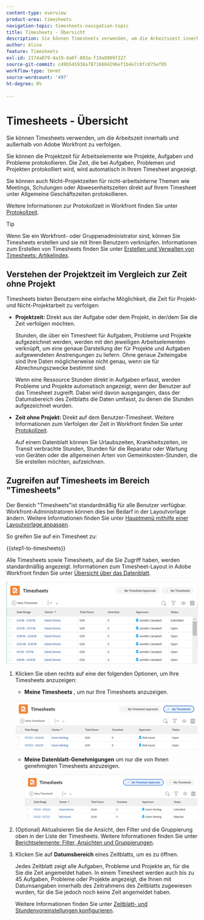 ```yaml
---
content-type: overview
product-area: timesheets
navigation-topic: timesheets-navigation-topic
title: Timesheets - Übersicht
description: Sie können Timesheets verwenden, um die Arbeitszeit innerhalb und außerhalb von Adobe Workfront zu verfolgen.
author: Alina
feature: Timesheets
exl-id: 2174a879-4a19-4a0f-803a-f19a8909f227
source-git-commit: c49b545938a78716084296ef1b4e7c0fc075ef95
workflow-type: tm+mt
source-wordcount: '497'
ht-degree: 0%

---
```


# Timesheets - Übersicht

Sie können Timesheets verwenden, um die Arbeitszeit innerhalb und außerhalb von Adobe Workfront zu verfolgen.

Sie können die Projektzeit für Arbeitselemente wie Projekte, Aufgaben und Probleme protokollieren. Die Zeit, die bei Aufgaben, Problemen und Projekten protokolliert wird, wird automatisch in Ihrem Timesheet angezeigt.

Sie können auch Nicht-Projektzeiten für nicht-arbeitsinterne Themen wie Meetings, Schulungen oder Abwesenheitszeiten direkt auf Ihrem Timesheet unter Allgemeine Geschäftszeiten protokollieren.

Weitere Informationen zur Protokollzeit in Workfront finden Sie unter [Protokollzeit](../../timesheets/create-and-manage-timesheets/log-time.md).

>[!TIP]
>
>Wenn Sie ein Workfront- oder Gruppenadministrator sind, können Sie Timesheets erstellen und sie mit Ihren Benutzern verknüpfen. Informationen zum Erstellen von Timesheets finden Sie unter [Erstellen und Verwalten von Timesheets: Artikelindex](../create-and-manage-timesheets/create-and-manage-timesheets.md).


## Verstehen der Projektzeit im Vergleich zur Zeit ohne Projekt

Timesheets bieten Benutzern eine einfache Möglichkeit, die Zeit für Projekt- und Nicht-Projektarbeit zu verfolgen:

* **Projektzeit:** Direkt aus der Aufgabe oder dem Projekt, in der/dem Sie die Zeit verfolgen möchten.

  Stunden, die über ein Timesheet für Aufgaben, Probleme und Projekte aufgezeichnet werden, werden mit den jeweiligen Arbeitselementen verknüpft, um eine genaue Darstellung der für Projekte und Aufgaben aufgewendeten Anstrengungen zu liefern. Ohne genaue Zeiteingabe sind Ihre Daten möglicherweise nicht genau, wenn sie für Abrechnungszwecke bestimmt sind.

  Wenn eine Ressource Stunden direkt in Aufgaben erfasst, werden Probleme und Projekte automatisch angezeigt, wenn der Benutzer auf das Timesheet zugreift. Dabei wird davon ausgegangen, dass der Datumsbereich des Zeitblatts die Daten umfasst, zu denen die Stunden aufgezeichnet wurden.

* **Zeit ohne Projekt:** Direkt auf dem Benutzer-Timesheet. Weitere Informationen zum Verfolgen der Zeit in Workfront finden Sie unter   [Protokollzeit](../../timesheets/create-and-manage-timesheets/log-time.md).

  Auf einem Datenblatt können Sie Urlaubszeiten, Krankheitszeiten, im Transit verbrachte Stunden, Stunden für die Reparatur oder Wartung von Geräten oder die allgemeinen Arten von Gemeinkosten-Stunden, die Sie erstellen möchten, aufzeichnen.

## Zugreifen auf Timesheets im Bereich &quot;Timesheets&quot;

Der Bereich &quot;Timesheets&quot;ist standardmäßig für alle Benutzer verfügbar. Workfront-Administratoren können dies bei Bedarf in der Layoutvorlage ändern. Weitere Informationen finden Sie unter [Hauptmenü mithilfe einer Layoutvorlage anpassen](/help/quicksilver/administration-and-setup/customize-workfront/use-layout-templates/customize-main-menu.md).

So greifen Sie auf ein Timesheet zu:

{{step1-to-timesheets}}

Alle Timesheets sowie Timesheets, auf die Sie Zugriff haben, werden standardmäßig angezeigt. Informationen zum Timesheet-Layout in Adobe Workfront finden Sie unter [Übersicht über das Datenblatt](../../timesheets/timesheets/timesheet-layout.md).

![](assets/all-timesheets-list-nwe-350x68.png)

1. Klicken Sie oben rechts auf eine der folgenden Optionen, um Ihre Timesheets anzuzeigen:

   * **Meine Timesheets** , um nur Ihre Timesheets anzuzeigen.

   ![](assets/my-timesheets-list-various-statuses-nwe-350x60.png)

   * **Meine Datenblatt-Genehmigungen** um nur die von Ihnen genehmigten Timesheets anzuzeigen.

     ![](assets/timesheets-i-approve-list-with0filters-new-nwe-350x61.png)


1. (Optional) Aktualisieren Sie die Ansicht, den Filter und die Gruppierung oben in der Liste der Timesheets. Weitere Informationen finden Sie unter [Berichtselemente: Filter, Ansichten und Gruppierungen](../../reports-and-dashboards/reports/reporting-elements/reporting-elements-overview.md).

1. Klicken Sie auf **Datumsbereich** eines Zeitblatts, um es zu öffnen.

   Jedes Zeitblatt zeigt alle Aufgaben, Probleme und Projekte an, für die Sie die Zeit angemeldet haben. In einem Timesheet werden auch bis zu 45 Aufgaben, Probleme oder Projekte angezeigt, die Ihnen mit Datumsangaben innerhalb des Zeitrahmens des Zeitblatts zugewiesen wurden, für die Sie jedoch noch keine Zeit angemeldet haben.

   Weitere Informationen finden Sie unter [Zeitblatt- und Stundenvoreinstellungen konfigurieren](../../administration-and-setup/set-up-workfront/configure-timesheets-schedules/timesheet-and-hour-preferences.md).
